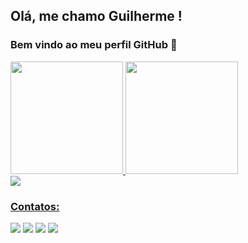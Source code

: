 ## Olá, me chamo Guilherme ! 
### Bem vindo ao meu perfil GitHub 👋

<!--
- 🔭 Atualmente estou trabalhando em ...
- 🌱 Atualmente estou aprendendo ...
- 👯 Estou procurando colaborar em ...
- 🤔 Estou procurando ajuda com ...
- 💬 Pergunte-me sobre ...
- 📫 Como entrar em contato comigo: ...
- 😄 Pronomes: ...
- ⚡ Curiosidade: ...
-->

<div>
<a href="https://github.com/GuilhermeMAG">
<img height="180em" src="https://github-readme-stats.vercel.app/api/top-langs/?username=GuilhermeMAG&layout=compact&langs_count=7&theme=dracula"/>
<img height="180em" src="https://github-readme-stats.vercel.app/api?username=GuilhermeMAG&show_icons=true&theme=dracula&include_all_commits=true&count_private=true"/>
</div>

<img src="https://cdn.jsdelivr.net/gh/devicons/devicon/icons/javascript/javascript-original.svg" />  
  
### Contatos:

<div>
<a href = "mailto:guiihmag@gmail.com"><img src="https://img.shields.io/badge/Gmail-D14836?style=for-the-badge&logo=gmail&logoColor=white" target="_blank"></a>
<a href="https://www.linkedin.com/in/guilherme-augusto-borges-casagrande-771a27160/" target="_blank"><img src="https://img.shields.io/badge/-LinkedIn-%230077B5?style=for-the-badge&logo=linkedin&logoColor=white" target="_blank"></a>
<a href="https://www.youtube.com/channel/UCy2NMJqnripDK8a1Xqy0QoQ" target="_blank"><img src="https://img.shields.io/badge/YouTube-FF0000?style=for-the-badge&logo=youtube&logoColor=white" target="_blank"></a>
<a href="https://www.instagram.com/guiihmag_/" target="_blank"><img src="https://img.shields.io/badge/-Instagram-%23E4405F?style=for-the-badge&logo=instagram&logoColor=white" target="_blank"></a>
</div>
